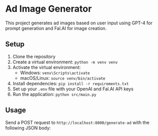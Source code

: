 # Ad Image Generator

This project generates ad images based on user input using GPT-4 for prompt generation and Fal.AI for image creation.

## Setup

1. Clone the repository
2. Create a virtual environment: `python -m venv venv`
3. Activate the virtual environment:
   - Windows: `venv\Scripts\activate`
   - macOS/Linux: `source venv/bin/activate`
4. Install dependencies: `pip install -r requirements.txt`
5. Set up your `.env` file with your OpenAI and Fal.AI API keys
6. Run the application: `python src/main.py`

## Usage

Send a POST request to `http://localhost:8000/generate-ad` with the following JSON body:
